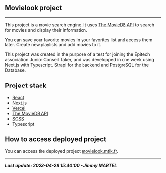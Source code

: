 Movielook project
---
---

This project is a movie search engine. It uses [The MovieDB API](https://www.themoviedb.org) to search for movies and
display their information.

You can save your favorite movies in your favorites list and access them later. Create new playlists and add movies to
it.

This project was created in the purpose of a test for joining the Epitech association Junior Conseil Taker, and was
developped in one week using Next.js with Typescript. Strapi for the backend and PostgreSQL for the Database.

## Project stack

- [React](https://reactjs.org/)
- [Next.js](https://nextjs.org/)
- [Vercel](https://vercel.com/)
- [The MovieDB API](https://www.themoviedb.org)
- [SCSS](https://sass-lang.com/)
- Typescript

## How to access deployed project

You can access the deployed project [movielook.mtlk.fr](https://movielook.mtlk.fr/).


---
***Last update: 2023-04-28 15:40:00 - Jimmy MARTEL***